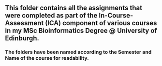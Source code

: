 ## This folder contains all the assignments that were completed as part of the In-Course-Assessment (ICA) component of various courses in my MSc Bioinformatics Degree @ University of Edinburgh.

### The folders have been named according to the Semester and Name of the course for readability.
